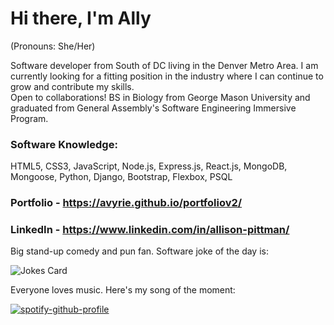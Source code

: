 # Hi there, I'm Ally
(Pronouns: She/Her)

Software developer from South of DC living in the Denver Metro Area. 
I am currently looking for a fitting position in the industry where I can continue to grow and contribute my skills. 
</br>
Open to collaborations!
BS in Biology from George Mason University and graduated from General Assembly's Software Engineering Immersive Program.

### Software Knowledge:
HTML5, CSS3, JavaScript, Node.js, Express.js, React.js, MongoDB, Mongoose, Python, Django, Bootstrap, Flexbox, PSQL

### Portfolio - https://avyrie.github.io/portfoliov2/
### LinkedIn - https://www.linkedin.com/in/allison-pittman/


Big stand-up comedy and pun fan. Software joke of the day is:
<!-- Markdown -->

![Jokes Card](https://readme-jokes.vercel.app/api)


Everyone loves music. Here's my song of the moment:

[![spotify-github-profile](https://spotify-github-profile.vercel.app/api/view?uid=1264742420&cover_image=true&theme=default&show_offline=false&background_color=121212&interchange=false)](https://github.com/kittinan/spotify-github-profile)




<!--
**avyrie/avyrie** is a ✨ _special_ ✨ repository because its `README.md` (this file) appears on your GitHub profile.

Here are some ideas to get you started:

- 🔭 I’m currently working on ...
- 🌱 I’m currently learning ...
- 👯 I’m looking to collaborate on ...
- 🤔 I’m looking for help with ...
- 💬 Ask me about ...
- 📫 How to reach me: ...
-->

